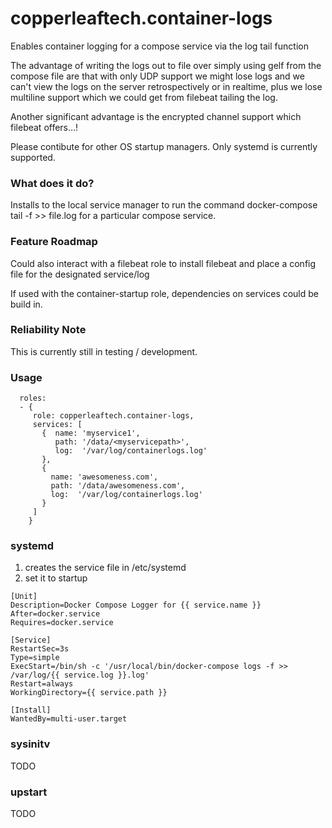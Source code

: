 # copperleaftech.container-logs
Enables container logging for a compose service via the log tail function

The advantage of writing the logs out to file over simply using gelf from the compose file are that with only UDP support we might lose logs and we can't view the logs on the server retrospectively or in realtime, plus we lose multiline support which we could get from filebeat tailing the log.

Another significant advantage is the encrypted channel support which filebeat offers...!

Please contibute for other OS startup managers. Only systemd is currently supported. 

### What does it do?
Installs to the local service manager to run the command docker-compose tail -f >> file.log for a particular compose service.

### Feature Roadmap
Could also interact with a filebeat role to install filebeat and place a config file for the designated service/log

If used with the container-startup role, dependencies on services could be build in.

### Reliability Note
This is currently still in testing / development.

### Usage
```
  roles:
  - {
     role: copperleaftech.container-logs,
     services: [
       {  name: 'myservice1',
          path: '/data/<myservicepath>',
          log:  '/var/log/containerlogs.log'
       },
       {
         name: 'awesomeness.com',
         path: '/data/awesomeness.com',
         log:  '/var/log/containerlogs.log'
       }
     ]
    }
```

### systemd
1. creates the service file in /etc/systemd
2. set it to startup
```
[Unit]
Description=Docker Compose Logger for {{ service.name }}
After=docker.service
Requires=docker.service

[Service]
RestartSec=3s
Type=simple
ExecStart=/bin/sh -c '/usr/local/bin/docker-compose logs -f >> /var/log/{{ service.log }}.log'
Restart=always
WorkingDirectory={{ service.path }}

[Install]
WantedBy=multi-user.target
```

### sysinitv
TODO

### upstart
TODO
